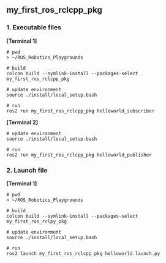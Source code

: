 ## my_first_ros_rclcpp_pkg

### 1. Executable files

**[Terminal 1]**
```
# pwd
> ~/ROS_Robotics_Playgrounds

# build
colcon build --symlink-install --packages-select my_first_ros_rclcpp_pkg

# update environment
source ./install/local_setup.bash 

# run 
ros2 run my_first_ros_rclcpp_pkg helloworld_subscriber
```

**[Terminal 2]**
```
# update environment
source ./install/local_setup.bash 

# run 
ros2 run my_first_ros_rclcpp_pkg helloworld_publisher
```

### 2. Launch file

**[Terminal 1]**
```
# pwd
> ~/ROS_Robotics_Playgrounds

# build
colcon build --symlink-install --packages-select my_first_ros_rclpy_pkg

# update environment
source ./install/local_setup.bash 

# run 
ros2 launch my_first_ros_rclcpp_pkg helloworld.launch.py
```

